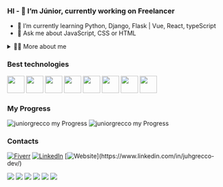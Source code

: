 ### HI - 🔭 I’m Júnior, currently working on Freelancer
- 🌱 I’m currently learning Python, Django, Flask | Vue, React, typeScript
- 💬 Ask me about JavaScript, CSS or HTML

<!-- Dropdown -->

<details>
  <summary>👨‍💻 More about me</summary>

  - 💬 I am 40 years old, currently living in Brazil. I have intermediate English. I'm also a content creator on YouTube since 2024, which helped me develop important skills such as creativity, communication, marketing, analytical capability, community and social media management.

  - ⚡ I enjoy reading, whether it's a good book, manga, or comics, as well as watching movies and playing games! I believe that our personal interests contribute to a more refined perception of things and problem-solving. \o/
</details> 

### Best technologies

<div>
     <img src="https://cdn.jsdelivr.net/gh/devicons/devicon@latest/icons/vitejs/vitejs-original.svg" width="40" />
     <img src="https://cdn.jsdelivr.net/gh/devicons/devicon@latest/icons/vuejs/vuejs-original.svg" width="40" />
     <img src="https://cdn.jsdelivr.net/gh/devicons/devicon@latest/icons/react/react-original.svg" width="40" />
     <img src="https://cdn.jsdelivr.net/gh/devicons/devicon@latest/icons/typescript/typescript-original.svg" width="40" />
     <img src="https://cdn.jsdelivr.net/gh/devicons/devicon@latest/icons/javascript/javascript-plain.svg" width="40" />
     <img src="https://cdn.jsdelivr.net/gh/devicons/devicon@latest/icons/css3/css3-original.svg" width="40" />
     <img src="https://cdn.jsdelivr.net/gh/devicons/devicon@latest/icons/html5/html5-original.svg" width="40" />
     <img src="https://cdn.jsdelivr.net/gh/devicons/devicon@latest/icons/python/python-original.svg" width="40" />              
</div>

### My Progress

<!-- Github Progress -->

![juniorgrecco my Progress](https://github-readme-stats.vercel.app/api/top-langs/?username=juniorgrecco&layout=compact&langs_count=7&theme=gotham)
![juniorgrecco my Progress](https://github-readme-stats.vercel.app/api?username=juniorgrecco&show_icons=true&theme=gotham)

### Contacts

[![Fiverr](https://img.shields.io/badge/fiverr-1DBF73?style=for-the-badge&logo=fiverr&logoColor=white)](https://www.linkedin.com/in/juhgrecco-dev/)
[![LinkedIn](https://img.shields.io/badge/LinkedIn-0077B5?style=for-the-badge&logo=linkedin&logoColor=white)](https://www.linkedin.com/in/juhgrecco-dev/)
[![Website](https://img.shields.io/badge/website-000000?style=for-the-badge&logo=About.me&logoColor=white")](https://www.linkedin.com/in/juhgrecco-dev/) 
<div> 
  <a href="https://www.youtube.com/channel/UC_-uuuZbY0AAt9CViNzvc-Q" target="_blank"><img src="https://img.shields.io/badge/YouTube-FF0000?style=for-the-badge&logo=youtube&logoColor=white" target="_blank"></a>
  <a href="https://instagram.com/rafaballerini" target="_blank"><img src="https://img.shields.io/badge/-Instagram-%23E4405F?style=for-the-badge&logo=instagram&logoColor=white" target="_blank"></a>
 	<a href="https://www.twitch.tv/rafaballerinii" target="_blank"><img src="https://img.shields.io/badge/Twitch-9146FF?style=for-the-badge&logo=twitch&logoColor=white" target="_blank"></a>
  <a href="https://discord.gg/wagxzStdcR" target="_blank"><img src="https://img.shields.io/badge/Discord-7289DA?style=for-the-badge&logo=discord&logoColor=white" target="_blank"></a> 
  <a href = "mailto:juhgrecco@outlook.com"><img src="https://img.shields.io/badge/-Outlook-%23333?style=for-the-badge&logo=gmail&logoColor=white" target="_blank"></a>
  <a href="https://www.linkedin.com/in/rafaella-ballerini-45875016a" target="_blank"><img src="https://img.shields.io/badge/-LinkedIn-%230077B5?style=for-the-badge&logo=linkedin&logoColor=white" target="_blank"></a> 
</div>

